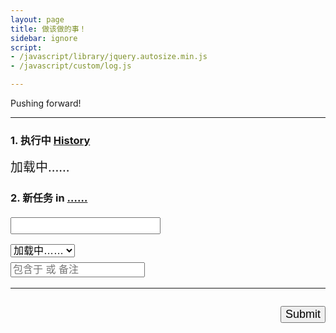 ```yaml
---
layout: page
title: 做该做的事！
sidebar: ignore
script:
- /javascript/library/jquery.autosize.min.js
- /javascript/custom/log.js

---
```


Pushing forward!

---

<form id="form" method="GET" action="#">

<h3><strong>1. 执行中</strong>
<a href="http://l.yuz.me/hist/" target="_blank">History</a></h3>
<div id="doing" style="font-size:20px;">加载中……</div>

<h3><strong>2. 新任务</strong> in
<a href="https://docs.google.com/a/yuz.me/spreadsheets/d/1Ls3l7bvsyFznq73eSwJL7tkeAbV0PalBBnX0gQFn5DU/edit#gid=2010321559" id="place">……</a>
<br>
<input id="create" type="text" name="create" style="font-size:18px;margin-top:20px;">
<br>
<select id="recent" name="create" style="font-size:16px;margin-top:16px;">
<option selected value="">加载中……</option>
</select>
<br>
<input id="belong" type="text" name="comment" style="font-size:16px;margin-top:8px;color:green;" placeholder="包含于 或 备注">
</h3>

<hr>

<p id="send" style="float:right;">
<input type="submit" value="Submit" id="submit" style="font-size:18px;">
</p>

</form>
